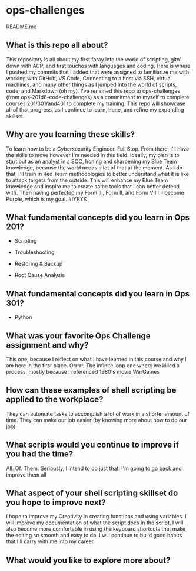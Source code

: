 # ops-challenges
README.md

## What is this repo all about? 

This repository is all about my first foray into the world of scripting, gitn' down with ACP, and first touches with languages and coding. Here is where I pushed my commits that I added that were assigned to familiarize me with working with GitHub, VS Code, Connecting to a host via SSH, virtual machines, and many other things as I jumped into the world of scripts, code, and Markdown (oh my). I've renamed this repo to ops-challenges (from ops-201d8-code-challenges) as a commitment to myself to complete courses 201/301/and401 to complete my training. This repo will showcase all of that progress, as I continue to learn, hone, and refine my expanding skillset.

## Why are you learning these skills?

To learn how to be a Cybersecurity Engineer. Full Stop. From there, I'll have the skills to move however I'm needed in this field. Ideally, my plan is to start out as an analyst in a SOC, honing and sharpening my Blue Team knowledge, because the world needs a lot of that at the moment. As I do that, I'll train in Red Team methodologies to better understand what it is like to attack targets from the outside. This will enhance my Blue Team knowledge and inspire me to create some tools that I can better defend with. Then having perfected my Form III, Form II, and Form VII I'll become Purple, which is my goal. #IYKYK

## What fundamental concepts did you learn in Ops 201?

* Scripting

* Troubleshooting

* Restoring & Backup

* Root Cause Analysis

## What fundamental concepts did you learn in Ops 301?

* Python

## What was your favorite Ops Challenge assignment and why?

This one, because I reflect on what I have learned in this course and why I am here in the first place. 
Orrrrr, The infinite loop one where we killed a process, mostly because I referenced 1980's movie WarGames


## How can these examples of shell scripting be applied to the workplace?

They can automate tasks to accomplish a lot of work in a shorter amount of time. They can make our job easier (by knowing more about how to do our job)


## What scripts would you continue to improve if you had the time?

All. Of. Them. 
Seriously, I intend to do just that. I'm going to go back and improve them all

## What aspect of your shell scripting skillset do you hope to improve next?

I hope to improve my Creativity in creating functions and using variables. I will improve my documentation of what the script does in the script. I will also become more comfortable in using the keyboard shortcuts that make the editing so smooth and easy to do. I will continue to build good habits that I'll carry with me into my career.

## What would you like to explore more about?
